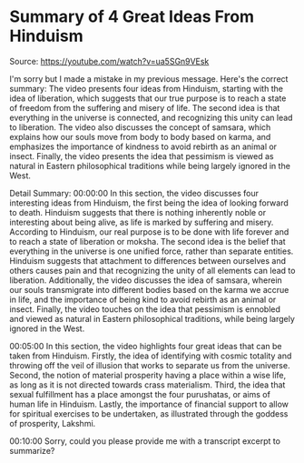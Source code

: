 # Summary of 4 Great Ideas From Hinduism

Source: https://youtube.com/watch?v=ua5SGn9VEsk

I'm sorry but I made a mistake in my previous message. Here's the correct summary: The video presents four ideas from Hinduism, starting with the idea of liberation, which suggests that our true purpose is to reach a state of freedom from the suffering and misery of life. The second idea is that everything in the universe is connected, and recognizing this unity can lead to liberation. The video also discusses the concept of samsara, which explains how our souls move from body to body based on karma, and emphasizes the importance of kindness to avoid rebirth as an animal or insect. Finally, the video presents the idea that pessimism is viewed as natural in Eastern philosophical traditions while being largely ignored in the West.

Detail Summary: 
00:00:00
In this section, the video discusses four interesting ideas from Hinduism, the first being the idea of looking forward to death. Hinduism suggests that there is nothing inherently noble or interesting about being alive, as life is marked by suffering and misery. According to Hinduism, our real purpose is to be done with life forever and to reach a state of liberation or moksha. The second idea is the belief that everything in the universe is one unified force, rather than separate entities. Hinduism suggests that attachment to differences between ourselves and others causes pain and that recognizing the unity of all elements can lead to liberation. Additionally, the video discusses the idea of samsara, wherein our souls transmigrate into different bodies based on the karma we accrue in life, and the importance of being kind to avoid rebirth as an animal or insect. Finally, the video touches on the idea that pessimism is ennobled and viewed as natural in Eastern philosophical traditions, while being largely ignored in the West.

00:05:00
In this section, the video highlights four great ideas that can be taken from Hinduism. Firstly, the idea of identifying with cosmic totality and throwing off the veil of illusion that works to separate us from the universe. Second, the notion of material prosperity having a place within a wise life, as long as it is not directed towards crass materialism. Third, the idea that sexual fulfillment has a place amongst the four purushatas, or aims of human life in Hinduism. Lastly, the importance of financial support to allow for spiritual exercises to be undertaken, as illustrated through the goddess of prosperity, Lakshmi.

00:10:00
Sorry, could you please provide me with a transcript excerpt to summarize?

